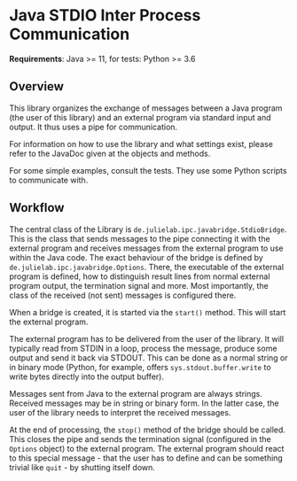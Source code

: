 # Java STDIO Inter Process Communication

__Requirements__: Java >= 11, for tests: Python >= 3.6

## Overview
This library organizes the exchange of messages between a Java program (the user of this library)
and an external program via standard input and output. It thus uses a pipe for communication.

For information on how to use the library and what settings exist, please refer to the JavaDoc given at
the objects and methods. 

For some simple examples, consult the tests. They use some Python scripts to communicate with.

## Workflow

The central class of the Library is `de.julielab.ipc.javabridge.StdioBridge`. This is the class that sends messages
to the pipe connecting it with the external program and receives messages from the external program to use within
the Java code. The exact behaviour of the bridge is defined by `de.julielab.ipc.javabridge.Options`. There, the
executable of the external program is defined, how to distinguish result lines from normal external program
output, the termination signal and more. Most importantly, the class of the received (not sent) messages is configured there.

When a bridge is created, it is started via the `start()` method. This will start the external program.

The external program has to be delivered from the user of the library. It will typically read from STDIN in a loop,
process the message, produce some output and send it back via STDOUT. This can be done as a normal string or in
binary mode (Python, for example, offers `sys.stdout.buffer.write` to write bytes directly into the output buffer).

Messages sent from Java to the external program are always strings. Received messages may be in string or binary form.
In the latter case, the user of the library needs to interpret the received messages.

At the end of processing, the `stop()` method of the bridge should be called. This closes the pipe and sends the
termination signal (configured in the `Options` object) to the external program. The external program should react
to this special message - that the user has to define and can be something trivial like `quit` - by shutting itself down.